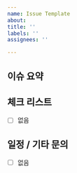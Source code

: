 ```yaml
---
name: Issue Template
about: 
title: ''
labels: ''
assignees: ''

---
```


## 이슈 요약

## 체크 리스트
* [ ] 없음

## 일정 / 기타 문의
* [ ] 없음 